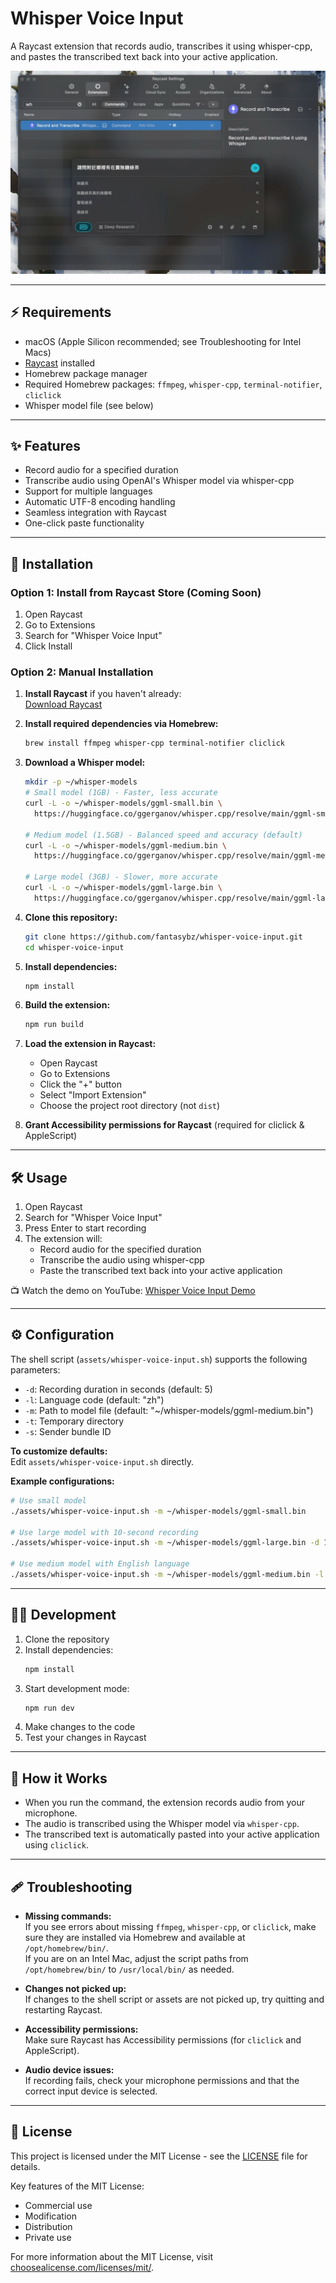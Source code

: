 # Whisper Voice Input

A Raycast extension that records audio, transcribes it using whisper-cpp, and pastes the transcribed text back into your active application.

![Demo](demo/demo.png)

---

## ⚡️ Requirements

- macOS (Apple Silicon recommended; see Troubleshooting for Intel Macs)
- [Raycast](https://www.raycast.com/) installed
- Homebrew package manager
- Required Homebrew packages: `ffmpeg`, `whisper-cpp`, `terminal-notifier`, `cliclick`
- Whisper model file (see below)

---

## ✨ Features

- Record audio for a specified duration
- Transcribe audio using OpenAI's Whisper model via whisper-cpp
- Support for multiple languages
- Automatic UTF-8 encoding handling
- Seamless integration with Raycast
- One-click paste functionality

---

## 🚀 Installation

### Option 1: Install from Raycast Store (Coming Soon)
1. Open Raycast
2. Go to Extensions
3. Search for "Whisper Voice Input"
4. Click Install

### Option 2: Manual Installation

1. **Install Raycast** if you haven't already:  
   [Download Raycast](https://www.raycast.com/)

2. **Install required dependencies via Homebrew:**
   ```bash
   brew install ffmpeg whisper-cpp terminal-notifier cliclick
   ```

3. **Download a Whisper model:**
   ```bash
   mkdir -p ~/whisper-models
   # Small model (1GB) - Faster, less accurate
   curl -L -o ~/whisper-models/ggml-small.bin \
     https://huggingface.co/ggerganov/whisper.cpp/resolve/main/ggml-small.bin

   # Medium model (1.5GB) - Balanced speed and accuracy (default)
   curl -L -o ~/whisper-models/ggml-medium.bin \
     https://huggingface.co/ggerganov/whisper.cpp/resolve/main/ggml-medium.bin

   # Large model (3GB) - Slower, more accurate
   curl -L -o ~/whisper-models/ggml-large.bin \
     https://huggingface.co/ggerganov/whisper.cpp/resolve/main/ggml-large.bin
   ```

4. **Clone this repository:**
   ```bash
   git clone https://github.com/fantasybz/whisper-voice-input.git
   cd whisper-voice-input
   ```

5. **Install dependencies:**
   ```bash
   npm install
   ```

6. **Build the extension:**
   ```bash
   npm run build
   ```

7. **Load the extension in Raycast:**
   - Open Raycast
   - Go to Extensions
   - Click the "+" button
   - Select "Import Extension"
   - Choose the project root directory (not `dist`)

8. **Grant Accessibility permissions for Raycast** (required for cliclick & AppleScript)

---

## 🛠 Usage

1. Open Raycast
2. Search for "Whisper Voice Input"
3. Press Enter to start recording
4. The extension will:
   - Record audio for the specified duration
   - Transcribe the audio using whisper-cpp
   - Paste the transcribed text back into your active application

📺 Watch the demo on YouTube: [Whisper Voice Input Demo](https://youtu.be/C_h3kMNlO6o?si=EVAk0pVZsIC5Ib0B)

---

## ⚙️ Configuration

The shell script (`assets/whisper-voice-input.sh`) supports the following parameters:
- `-d`: Recording duration in seconds (default: 5)
- `-l`: Language code (default: "zh")
- `-m`: Path to model file (default: "~/whisper-models/ggml-medium.bin")
- `-t`: Temporary directory
- `-s`: Sender bundle ID

**To customize defaults:**  
Edit `assets/whisper-voice-input.sh` directly.

**Example configurations:**
```bash
# Use small model
./assets/whisper-voice-input.sh -m ~/whisper-models/ggml-small.bin

# Use large model with 10-second recording
./assets/whisper-voice-input.sh -m ~/whisper-models/ggml-large.bin -d 10

# Use medium model with English language
./assets/whisper-voice-input.sh -m ~/whisper-models/ggml-medium.bin -l en
```

---

## 🧑‍💻 Development

1. Clone the repository
2. Install dependencies:
   ```bash
   npm install
   ```
3. Start development mode:
   ```bash
   npm run dev
   ```
4. Make changes to the code
5. Test your changes in Raycast

---

## 📝 How it Works

- When you run the command, the extension records audio from your microphone.
- The audio is transcribed using the Whisper model via `whisper-cpp`.
- The transcribed text is automatically pasted into your active application using `cliclick`.

---

## 🩹 Troubleshooting

- **Missing commands:**  
  If you see errors about missing `ffmpeg`, `whisper-cpp`, or `cliclick`, make sure they are installed via Homebrew and available at `/opt/homebrew/bin/`.  
  If you are on an Intel Mac, adjust the script paths from `/opt/homebrew/bin/` to `/usr/local/bin/` as needed.

- **Changes not picked up:**  
  If changes to the shell script or assets are not picked up, try quitting and restarting Raycast.

- **Accessibility permissions:**  
  Make sure Raycast has Accessibility permissions (for `cliclick` and AppleScript).

- **Audio device issues:**  
  If recording fails, check your microphone permissions and that the correct input device is selected.

---

## 📄 License

This project is licensed under the MIT License - see the [LICENSE](LICENSE) file for details.

Key features of the MIT License:
- Commercial use
- Modification
- Distribution
- Private use

For more information about the MIT License, visit [choosealicense.com/licenses/mit/](https://choosealicense.com/licenses/mit/). 